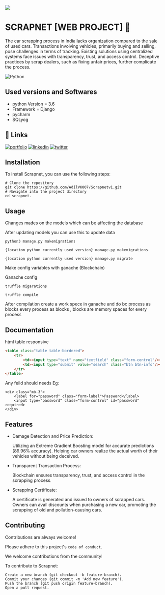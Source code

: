 <img src="https://i.imgur.com/UJh4QKS.png">

# SCRAPNET [WEB PROJECT] 🚗

The car scrapping process in India lacks organization compared to the sale of used cars. Transactions involving vehicles, primarily buying and selling, pose challenges in terms of tracking. Existing solutions using centralized systems face issues with transparency, trust, and access control. Deceptive practices by scrap dealers, such as fixing unfair prices, further complicate the process.



<!--[![GPLv3 License](https://img.shields.io/badge/License-GPL%20v3-yellow.svg)](https://opensource.org/licenses/)
[![AGPL License](https://img.shields.io/badge/license-AGPL-blue.svg)](http://www.gnu.org/licenses/agpl-3.0)
![Bitbucket open issues ](https://img.shields.io/bitbucket/issues/AdilVK007/Scrapnetv1)
![GitHub commits since latest release](https://img.shields.io/github/commits-since/AdilVK007/Scrapnetv1/latest)
![GitHub Watchers](https://img.shields.io/github/watchers/AdilVK007/Scrapnetv1)-->
![Python](https://img.shields.io/badge/Python-3776AB?logo=Python&logoColor=white)
<!--![GitHub commit merge status](https://img.shields.io/github/commit-status/AdilVK007/Scrapnetv1/main/Myapp)
![YouTube Channel Subscribers](https://img.shields.io/youtube/channel/subscribers/UCnLxjDIxr3tyZ9axvrJOITw?logo=youtube)-->


## Used versions and Softwares
- python Version = 3.6 
- Framework = Django
- pycharm
- SQLyog


## 🔗 Links
[![portfolio](https://img.shields.io/badge/my_portfolio-000?style=for-the-badge&logo=ko-fi&logoColor=white)](https://lgrp.com/)
[![linkedin](https://img.shields.io/badge/linkedin-0A66C2?style=for-the-badge&logo=linkedin&logoColor=white)](https://www.linkedin.com/in/muhammed-adil-7671a3231/)
[![twitter](https://img.shields.io/badge/twitter-1DA1F2?style=for-the-badge&logo=twitter&logoColor=white)](https://twitter.com/a4techmalayalam/)

## Installation
To install Scrapnet, you can use the following steps:

```Copy code
# Clone the repository
git clone https://github.com/AdilVK007/Scrapnetv1.git
# Navigate into the project directory
cd scrapnet.
```


## Usage
Changes mades on the models which can be affecting the database

After updating models you can use this to update data
```
python3 manage.py makemigrations
```
```
{location python currently used version} manage.py makemigrations
```
```
{location python currently used version} manage.py migrate
```

Make config variables with ganache (Blockchain)

Ganache config
```
truffle migarations
```
```
truffle compile
```
After compilation create a work spece in ganache and do bc process as blocks every process as blocks , blocks are memory spaces for every process

## __Documentation__
html table responsive


```html
<table class="table table-bordered">
    <tr>
        <td><input type="text" name="textfield" class="form-control"/></td>
        <td><input type="submit" value="search" class="btn btn-info"/></td>
    </tr>
</table>
```
Any feild should needs
Eg:
```
<div class="mb-3">
    <label for="password" class="form-label">Password</label>
    <input type="password" class="form-control" id="password" required>
</div>
```


## Features

- Damage Detection and Price Prediction:

    Utilizing an Extreme Gradient Boosting model for accurate predictions (89.96% accuracy).
    Helping car owners realize the actual worth of their vehicles without being deceived.
- Transparent Transaction Process:

    Blockchain ensures transparency, trust, and access control in the scrapping process.
- Scrapping Certificate:

    A certificate is generated and issued to owners of scrapped cars.
    Owners can avail discounts when purchasing a new car, promoting the scrapping of old and pollution-causing cars.
## Contributing

Contributions are always welcome!

Please adhere to this project's `code of conduct`.

We welcome contributions from the community!

To contribute to Scrapnet:

```Fork the repository.
Create a new branch (git checkout -b feature-branch).
Commit your changes (git commit -m 'Add new feature').
Push the branch (git push origin feature-branch).
Open a pull request.


